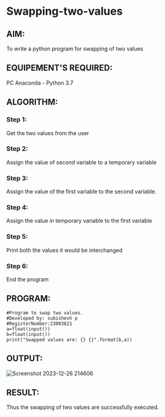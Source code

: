 # Swapping-two-values
## AIM:
To write a python program for swapping of two values
## EQUIPEMENT'S REQUIRED: 
PC
Anaconda - Python 3.7
## ALGORITHM: 
### Step 1:
Get the two values from the user
### Step 2: 
Assign the value of second variable to a temporary variable 
### Step 3: 
Assign the value of the first variable to the second variable.
### Step 4:  
Assign the value in temporary variable to the first variable
### Step 5: 
Print both the values it would be interchanged
### Step 6: 
End the program
## PROGRAM:
```
#Program to swap two values.
#Developed by: subishesh p
#RegisterNumber:23003621
a=float(input())
b=float(input())
print("Swapped values are: {} {}".format(b,a))
```
## OUTPUT:
![Screenshot 2023-12-26 214606](https://github.com/Loveboysubi/Swapping-two-values/assets/138970879/77252dd7-6856-4a86-a38f-1fe167c02939)

## RESULT:
Thus the swapping of two values are successfully executed.



